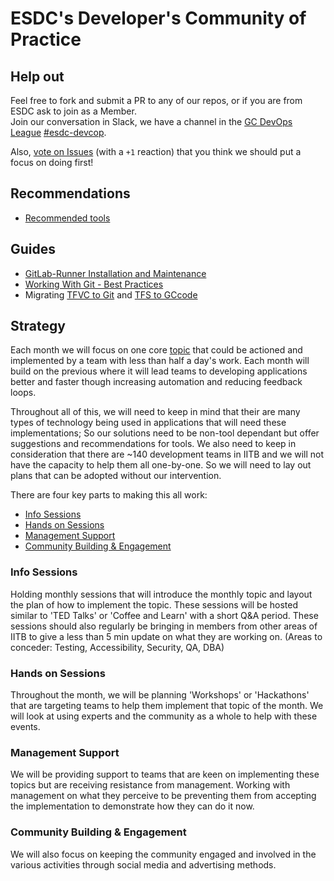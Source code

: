 # ESDC's Developer's Community of Practice

## Help out

Feel free to fork and submit a PR to any of our repos, or if you are from ESDC ask to join as a Member.  
Join our conversation in Slack, we have a channel in the [GC DevOps League](https://gcdevopsleague.slack.com) [#esdc-devcop](https://gcdevopsleague.slack.com/messages/CKS45C1ST/).  

Also, [vote on Issues](https://github.com/esdc-devcop/strategy/issues?q=is%3Aissue+is%3Aopen+sort%3Areactions-%2B1-desc) (with a `+1` reaction) that you think we should put a focus on doing first!

## Recommendations

* [Recommended tools](/recommendation/tools.md)

## Guides

* [GitLab-Runner Installation and Maintenance](guides/gitlab-runner.md)
* [Working With Git - Best Practices](guides/working-with-git.md)
* Migrating [TFVC to Git](guides/tfvc-to-git.md) and [TFS to GCcode](guides/tfs-to-gccode.md)

## Strategy

Each month we will focus on one core [topic](https://github.com/esdc-devcop/strategy/issues?q=is%3Aopen+is%3Aissue+label%3Atopic) that could be actioned and implemented by a team with less than half a day's work.
Each month will build on the previous where it will lead teams to developing applications better and faster though increasing automation and reducing feedback loops.

Throughout all of this, we will need to keep in mind that their are many types of technology being used in applications that will need these implementations;
So our solutions need to be non-tool dependant but offer suggestions and recommendations for tools.
We also need to keep in consideration that there are ~140 development teams in IITB and we will not have the capacity to help them all one-by-one.
So we will need to lay out plans that can be adopted without our intervention.

There are four key parts to making this all work:

* [Info Sessions](#info-sessions)
* [Hands on Sessions](#hands-on-sessions)
* [Management Support](#management-support)
* [Community Building & Engagement](#community-building-engagement)

### Info Sessions

Holding monthly sessions that will introduce the monthly topic and layout the plan of how to implement the topic.
These sessions will be hosted similar to 'TED Talks' or 'Coffee and Learn' with a short Q&A period.
These sessions should also regularly be bringing in members from other areas of IITB to give a less than 5 min update on what they are working on.
(Areas to conceder: Testing, Accessibility, Security, QA, DBA)

### Hands on Sessions

Throughout the month, we will be planning 'Workshops' or 'Hackathons' that are targeting teams to help them implement that topic of the month.
We will look at using experts and the community as a whole to help with these events.

### Management Support

We will be providing support to teams that are keen on implementing these topics but are receiving resistance from management.
Working with management on what they perceive to be preventing them from accepting the implementation to demonstrate how they can do it now.

### Community Building & Engagement

We will also focus on keeping the community engaged and involved in the various activities through social media and advertising methods.
